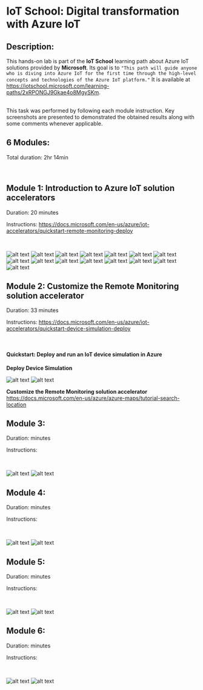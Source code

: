 # IoT School: Digital transformation with Azure IoT

## Description:
This hands-on lab is part of the **IoT School** learning path about Azure IoT solutions provided by **Microsoft**. Its goal is to `"This path will guide anyone who is diving into Azure IoT for the first time through the high-level concepts and technologies of the Azure IoT platform."`
It is available at https://iotschool.microsoft.com/learning-paths/2xRPONGJ9Gkae4o8MgySKm.

<br />
This task was performed by following each module instruction. Key screenshots are presented to demonstrated the obtained results along with some comments whenever applicable.    

<br />


## 6 Modules:

Total duration: 2hr 14min  

<br />



## Module 1: Introduction to Azure IoT solution accelerators

Duration: 20 minutes

Instructions: https://docs.microsoft.com/en-us/azure/iot-accelerators/quickstart-remote-monitoring-deploy 

<br />

![alt text](https://github.com/marceloofernandes/IoT-School/blob/master/IoT-School-Digital-transformation-with-Azure-IoT/Pictures/Picture16.44.24.png)
![alt text](https://github.com/marceloofernandes/IoT-School/blob/master/IoT-School-Digital-transformation-with-Azure-IoT/Pictures/Picture17.03.17.png)
![alt text](https://github.com/marceloofernandes/IoT-School/blob/master/IoT-School-Digital-transformation-with-Azure-IoT/Pictures/Picture17.03.32.png)
![alt text](https://github.com/marceloofernandes/IoT-School/blob/master/IoT-School-Digital-transformation-with-Azure-IoT/Pictures/Picture17.04.29.png)
![alt text](https://github.com/marceloofernandes/IoT-School/blob/master/IoT-School-Digital-transformation-with-Azure-IoT/Pictures/Picture17.14.29.png)
![alt text](https://github.com/marceloofernandes/IoT-School/blob/master/IoT-School-Digital-transformation-with-Azure-IoT/Pictures/Picture17.15.34.png)
![alt text](https://github.com/marceloofernandes/IoT-School/blob/master/IoT-School-Digital-transformation-with-Azure-IoT/Pictures/Picture17.16.10.png)
![alt text](https://github.com/marceloofernandes/IoT-School/blob/master/IoT-School-Digital-transformation-with-Azure-IoT/Pictures/Picture17.19.44.png)
![alt text](https://github.com/marceloofernandes/IoT-School/blob/master/IoT-School-Digital-transformation-with-Azure-IoT/Pictures/Picture17.21.03.png)
![alt text](https://github.com/marceloofernandes/IoT-School/blob/master/IoT-School-Digital-transformation-with-Azure-IoT/Pictures/Picture17.23.44.png)
![alt text](https://github.com/marceloofernandes/IoT-School/blob/master/IoT-School-Digital-transformation-with-Azure-IoT/Pictures/Picture17.26.12.png)
![alt text](https://github.com/marceloofernandes/IoT-School/blob/master/IoT-School-Digital-transformation-with-Azure-IoT/Pictures/Picture17.26.44.png)
![alt text](https://github.com/marceloofernandes/IoT-School/blob/master/IoT-School-Digital-transformation-with-Azure-IoT/Pictures/Picture17.32.24.png)
![alt text](https://github.com/marceloofernandes/IoT-School/blob/master/IoT-School-Digital-transformation-with-Azure-IoT/Pictures/Picture17.36.41.png)
![alt text](https://github.com/marceloofernandes/IoT-School/blob/master/IoT-School-Digital-transformation-with-Azure-IoT/Pictures/Picture17.36.53.png)

## Module 2: Customize the Remote Monitoring solution accelerator

Duration: 33 minutes

Instructions: https://docs.microsoft.com/en-us/azure/iot-accelerators/quickstart-device-simulation-deploy

<br />

#### Quickstart: Deploy and run an IoT device simulation in Azure     

**Deploy Device Simulation**

![alt text]()
![alt text]()

**Customize the Remote Monitoring solution accelerator**
https://docs.microsoft.com/en-us/azure/azure-maps/tutorial-search-location


## Module 3: 

Duration:  minutes

Instructions: 

<br />

![alt text]()
![alt text]()

## Module 4: 

Duration:  minutes

Instructions: 

<br />

![alt text]()
![alt text]()

## Module 5: 

Duration:  minutes

Instructions: 

<br />

![alt text]()
![alt text]()

## Module 6: 

Duration:  minutes

Instructions: 

<br />

![alt text]()
![alt text]()
